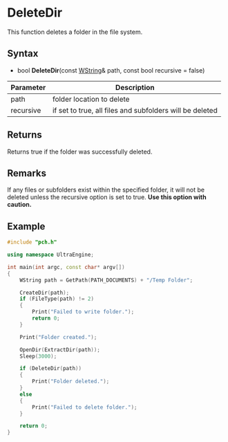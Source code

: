 # DeleteDir

This function deletes a folder in the file system.

## Syntax

- bool **DeleteDir**(const [WString](WString)& path, const bool recursive = false)

| Parameter | Description |
| --- | --- |
| path | folder location to delete |
| recursive | if set to true, all files and subfolders will be deleted |

## Returns
Returns true if the folder was successfully deleted.

## Remarks
If any files or subfolders exist within the specified folder, it will not be deleted unless the recursive option is set to true. **Use this option with caution.**

## Example

```c++
#include "pch.h"

using namespace UltraEngine;

int main(int argc, const char* argv[])
{
	WString path = GetPath(PATH_DOCUMENTS) + "/Temp Folder";

	CreateDir(path);
	if (FileType(path) != 2)
	{
		Print("Failed to write folder.");
		return 0;
	}

	Print("Folder created.");

	OpenDir(ExtractDir(path));
	Sleep(3000);

	if (DeleteDir(path))
	{
		Print("Folder deleted.");
	}
	else
	{
		Print("Failed to delete folder.");
	}

	return 0;
}
```